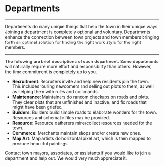 <h1>Departments</h1>
<hr>
<p>
Departments do many unique things that help the town in their unique ways. Joining a department is completely optional and voluntary. Departments enhance the connection between town projects and town members bringing forth an optimal solution for finding the right work style for the right members.
</p>
<hr>
<p>
The following are brief descriptions of each department. Some departments will naturally require more effort and responsibility than others. However, the time commitment is completely up to you. 
</p>

<ul>
    <li><b>Recruitment</b>: Recruiters invite and help new residents join the town. This includes touring newcomers and selling out plots to them, as well as helping them with rules and commands.</li>
    <li><b>Maintenance</b>: Maintainers do random checkups on roads and plots. They clear plots that are unfinished and inactive, and fix roads that might have been griefed.</li>
    <li><b>Builders</b>: Builders build simple roads to elaborate wonders for the town. Resources and schematic files may be provided.</li>
    <li><b>Resource</b>: Resource gatherers mine/collect resources needed for the town.</li>
    <li><b>Commerce</b>: Merchants maintain shops and/or create new ones.</li>
    <li><b>Map Art</b>: Map artists do horizontal pixel art, which is then mapped to produce beautiful paintings.</li>
</ul>
<p>
Contact town mayors, associates, or assistants if you would like to join a department and help out. We would very much appreciate it.
</p>
 